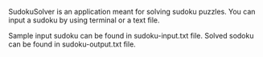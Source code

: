 ﻿SudokuSolver is an application meant for solving sudoku puzzles.
You can input a sudoku by using terminal or a text file.

Sample input sudoku can be found in sudoku-input.txt file.
Solved sodoku can be found in sudoku-output.txt file.